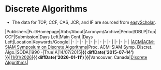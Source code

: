 # Discrete Algorithms

- The data for TOP, CCF, CAS, JCR, and IF are sourced from [easyScholar](https://www.easyscholar.cc/).

|Publishers|Full/Homepage|Abbr/About|Acronym/Archive|Period/DBLP|Top|CCF|Submission|Days Left|Main Conf.|Days Left|Location|Keywords/Google|
|-         |-            |-         |-              |-          |-  |-  |-         |-        |          |-        |-       |-              |
|[ACM](https://www.acm.org/)|[ACM-SIAM Symposium on Discrete Algorithms](https://www.siam.org/conferences-events/siam-conferences)|Proc. ACM-SIAM Symp. Discret. Algo.|SODA|1990 -|True|A|14/07/2015|**{{ diffDate('2015-07-14') }}**|[11/01/2026](https://www.siam.org/conferences-events/siam-conferences/soda26/)|**{{ diffDate('2026-01-11') }}**|Vancouver, Canada|[Discrete Algorithms](https://www.google.com/search?q=Discrete+Algorithms)|

